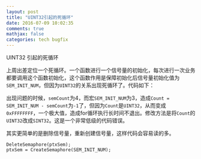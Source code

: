 ```yaml
---
layout: post
title: "UINT32引起的死循环"
date: 2016-07-09 10:02:35
comments: true
mathjax: false
categories: tech bugfix
---
```


UINT32 引起的死循环

<!--more-->

上周出差定位一个死循环。一个函数进行一个信号量的初始化，每次进行一次业务都要调用这个函数初始化，这个函数作用是保障初始化后信号量初始化值为`SEM_INIT_NUM`，但因为`UINT32`的关系出现死循环了。代码如下：

<script src="https://gist.github.com/xixitalk/5c176a78a8743465061ef15ab5f9a248.js"></script>

出现问题的时候，`semCount`为4，而宏`SEM_INIT_NUM`为3，造成`Count = SEM_INIT_NUM - semCount`为`-1`了，但因为`Count`是`UINT32`，从而变成`0xFFFFFFFF`，一个极大值，造成for循环执行长时间不退出。修改方法是将`Count`的`UINT32`改成`SINT32`。这是一个非常低级的代码错误。

其实更简单的是删除信号量，重新创建信号量，这样代码会容易读的多。

```
DeleteSemaphore(ptxSem);
ptxSem = CreateSemaphore(SEM_INIT_NUM);
```
